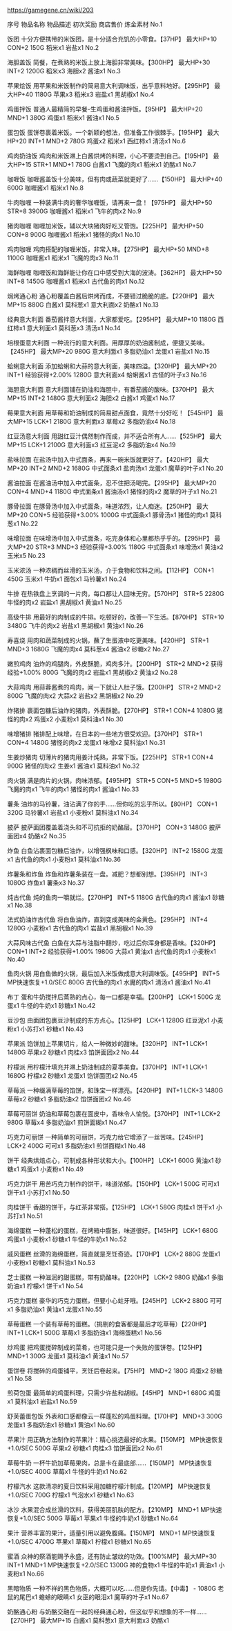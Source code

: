 
https://gamegene.cn/wiki/203

序号	物品名称	物品描述	初次奖励	商店售价	炼金素材
No.1	


饭团	十分方便携带的米饭团，是十分适合充饥的小零食。【37HP】	最大HP+10
CON+2	150G	稻米x1
岩盐x1
No.2	


海胆盖饭	简餐，在煮熟的米饭上放上海胆非常美味。【300HP】	最大HP+30
INT+2	1200G	稻米x3
海胆x2
酱油x1
No.3	


苹果烩饭	用苹果和米饭制作的简易意大利调味饭，出乎意料地好。【295HP】	最大HP+40	1180G	苹果x3
稻米x3
岩盐x1
黑胡椒x1
No.4	


鸡蛋拌饭	普通人最精简的早餐-生鸡蛋和酱油拌饭。【95HP】	最大HP+20
MND+1	380G	鸡蛋x1
稻米x1
酱油x1
No.5	


蛋包饭	蛋饼卷裹着米饭。一个新颖的想法，但准备工作很棘手。【195HP】	最大HP+20
INT+1
MND+2	780G	鸡蛋x2
稻米x1
西红柿x1
清汤x1
No.6	


鸡肉奶油饭	鸡肉和米饭淋上白酱烘烤的料理，小心不要烫到自己。【195HP】	最大HP+15
STR+1
MND+1	780G	白酱x1
飞魔的肉x1
稻米x1
奶酪x1
No.7	


咖喱饭	咖喱酱盖饭十分美味，但有肉或蔬菜就更好了……【150HP】	最大HP+40	600G	咖喱酱x1
稻米x1
No.8	


牛肉咖喱	一种装满牛肉的奢华咖喱饭，请再来一盘！【975HP】	最大HP+50
STR+8	3900G	咖喱酱x1
稻米x1
飞牛的肉x2
No.9	


猪肉咖喱	咖喱加米饭，辅以大块猪肉好吃又管饱。【225HP】	最大HP+50
CON+8	900G	咖喱酱x1
稻米x1
猪怪的肉x1
No.10	


鸡肉咖喱	鸡肉搭配的咖喱米饭，非常入味。【275HP】	最大HP+50
MND+8	1100G	咖喱酱x1
稻米x1
飞魔的肉x3
No.11	


海鲜咖喱	咖喱饭和海鲜能让你在口中感受到大海的波涛。【362HP】	最大HP+50
INT+8	1450G	咖喱酱x1
稻米x1
古代鱼的肉x1
No.12	


焗烤通心粉	通心粉覆盖白酱后烘烤而成，不要错过脆脆的底。【220HP】	最大MP+15	880G	白酱x1
莫科葱x1
意大利面x2
奶酪x1
No.13	


经典意大利面	番茄酱拌意大利面，大家都爱吃。【295HP】	最大MP+10	1180G	西红柿x1
意大利面x1
莫科葱x3
清汤x1
No.14	


培根蛋意大利面	一种流行的意大利面。用厚厚的奶油酱制成，便捷又美味。【245HP】	最大MP+20	980G	意大利面x1
多脂奶油x1
龙蛋x1
岩盐x1
No.15	


蛤蜊意大利面	添加蛤蜊和大蒜的意大利面，美味四溢。【320HP】	最大MP+20
INT+1
经验获得+2.00%	1280G	意大利面x4
蛤蜊酱x1
古怪的叶子x3
No.16	


海胆意大利面	意大利面铺在奶油和海胆中，有番茄酱的酸味。【370HP】	最大MP+15
INT+2	1480G	意大利面x2
海胆x2
白酱x1
鸡蛋x1
No.17	


莓果意大利面	用草莓和奶油制成的简易甜点面食，竟然十分好吃！【545HP】	最大MP+15
LCK+1	2180G	意大利面x3
草莓x2
多脂奶油x4
No.18	


红豆汤意大利面	用甜红豆汁偶然制作而成，并不适合所有人……【525HP】	最大MP+15
LCK+1	2100G	意大利面x3
红豆泥x2
多脂奶油x4
No.19	


盐味拉面	在盐汤中加入中式面条，再来一碗米饭就更好了。【420HP】	最大MP+20
INT+2
MND+2	1680G	中式面条x1
盐肉汤x1
龙蛋x1
魔草的叶子x1
No.20	


酱油拉面	在酱油汤中加入中式面条，忍不住把汤喝完。【295HP】	最大MP+20
CON+4
MND+4	1180G	中式面条x1
酱油汤x1
猪怪的肉x2
魔草的叶子x1
No.21	


豚骨拉面	在豚骨汤中加入中式面条，味道浓烈，让人痴迷。【250HP】	最大MP+20
CON+5
经验获得+3.00%	1000G	中式面条x1
豚骨汤x1
猪怪的肉x1
莫科葱x1
No.22	


味增拉面	在味增汤中加入中式面条，吃完身体和心里都热乎乎的。【295HP】	最大MP+20
STR+3
MND+3
经验获得+3.00%	1180G	中式面条x1
味增汤x1
黄油x2
玉米x5
No.23	


玉米浓汤	一种浓稠而丝滑的玉米汤，介于食物和饮料之间。【112HP】	CON+1	450G	玉米x1
牛奶x1
面包x1
马铃薯x1
No.24	


牛排	在热铁盘上烹调的一片肉，每口都让人回味无穷。【570HP】	STR+5	2280G	牛怪的肉x2
岩盐x1
黑胡椒x1
黄油x1
No.25	


高级牛排	用最好的肉制成的牛排。吃顿好的，改善一下生活。【870HP】	STR+10	3480G	飞牛的肉x2
岩盐x1
黑胡椒x1
黄油x1
No.26	


寿喜烧	用肉和蔬菜制成的火锅，蘸了生蛋液中吃更美味。【420HP】	STR+1
MND+3	1680G	飞魔的肉x4
莫科葱x4
酱油x2
砂糖x2
No.27	


嫩煎鸡肉	油炸的鸡腿肉，外皮酥脆，鸡肉多汁。【200HP】	STR+2
MND+2
获得经验+1.00%	800G	飞魔的肉x2
岩盐x1
黑胡椒x2
黄油x2
No.28	


大蒜鸡肉	用蒜蓉酱煮的鸡肉，闻一下就让人肚子饿。【200HP】	STR+2
MND+2	800G	飞魔的肉x2
大蒜x2
岩盐x2
黑胡椒x2
No.29	


炸猪排	裹面包糠后油炸的猪肉，外表酥脆。【270HP】	STR+1
CON+4	1080G	猪怪的肉x2
鸡蛋x2
小麦粉x1
莫科油x1
No.30	


味增猪排	猪排配上味增，在日本的一些地方很受欢迎。【370HP】	STR+1
CON+4	1480G	猪怪的肉x2
龙蛋x1
味增x2
莫科油x1
No.31	


生姜炒猪肉	切薄片的猪肉用姜汁炖熟，非常下饭。【225HP】	STR+1
CON+4	900G	猪怪的肉x2
生姜x1
酱油x1
莫科油x1
No.32	


肉火锅	满是肉片的火锅，肉味浓郁。【495HP】	STR+5
CON+5
MND+5	1980G	飞魔的肉x1
飞牛的肉x1
猪怪的肉x1
酱油x1
No.33	


薯条	油炸的马铃薯，油沾满了你的手……但你吃的忘乎所以。【80HP】	CON+1	320G	马铃薯x1
岩盐x1
小麦粉x1
莫科油x1
No.34	


披萨	披萨面团覆盖着浇头和不可抗拒的奶酪层。【370HP】	CON+3	1480G	披萨面团x4
奶酪x2
No.35	


炸鱼	白鱼沾裹面包糠后油炸，以增强枫味和口感。【320HP】	INT+2	1580G	龙蛋x1
古代鱼的肉x1
小麦粉x1
莫科油x1
No.36	


炸薯条和炸鱼	炸鱼和炸薯条装在一盘。减肥？想都别想。【395HP】	INT+3	1080G	炸鱼x1
薯条x3
No.37	


炖古代鱼	炖的鱼肉一嚼就烂。【270HP】	INT+5	1180G	古代鱼的肉x1
酱油x1
砂糖x1
No.38	


法式奶油炸古代鱼	将白鱼油炸，直到变成美味的金黄色。【295HP】	INT+4	1280G	小麦粉x1
古代鱼的肉x1
岩盐x1
黑胡椒x1
No.39	


大蒜风味古代鱼	白鱼在大蒜与油脂中翻炒，吃过后你浑身都是香味。【320HP】	CON+1
INT+2
经验获得+1.00%	1980G	大蒜x1
黄油x1
古代鱼的肉x1
小麦粉x1
No.40	


鱼肉火锅	用白鱼做的火锅，最后加入米饭做成意大利调味饭。【495HP】	INT+5
MP快速恢复+1.0/SEC	800G	古代鱼的肉x1
水魔的肉x1
清汤x1
酱油x1
No.41	


布丁	蛋和牛奶搅拌后蒸熟的点心，每一口都是幸福。【200HP】	LCK+1	500G	龙蛋x1
牛怪的牛奶x1
砂糖x1
No.42	


豆沙包	由面团包裹豆沙制成的东方点心。【125HP】	LCK+1	1280G	红豆泥x1
小麦粉x1
小苏打x1
砂糖x1
No.43	


苹果派	馅饼加上苹果切片，给人一种微妙的甜味。【320HP】	INT+1
LCK+1	1480G	苹果x2
砂糖x1
肉桂x3
馅饼面团x2
No.44	


柠檬派	用柠檬汁填充并淋上奶油制成的夏季美食。【370HP】	INT+1
LCK+1	1680G	柠檬x2
砂糖x1
龙蛋x1
馅饼面团x2
No.45	


草莓派	一种缀满草莓的馅饼，和珠宝一样漂亮。【420HP】	INT+1
LCK+3	1480G	草莓x2
砂糖x1
多脂奶油x2
馅饼面团x2
No.46	


草莓可丽饼	奶油和草莓包裹在面皮中，香味令人愉悦。【370HP】	INT+1
LCK+2	980G	草莓x4
多脂奶油x1
煎饼面糊x1
No.47	


巧克力可丽饼	一种简单的可丽饼，巧克力给它增添了一丝苦味。【245HP】	LCK+2	400G	可可x1
多脂奶油x1
煎饼面糊x1
No.48	


饼干	经典烘焙点心，可制成各种形状和大小。【100HP】	LCK+1	600G	黄油x1
砂糖x1
鸡蛋x1
小麦粉x1
No.49	


巧克力饼干	用苦巧克力制作的饼干，味道浓郁。【150HP】	LCK+1	500G	可可x1
饼干x1
小苏打x1
No.50	


肉桂饼干	香甜的饼干，与红茶非常搭。【125HP】	LCK+1	580G	肉桂x1
饼干x1
小苏打x1
No.51	


海绵蛋糕	一种蓬松的蛋糕，在烤箱中膨胀，味道很好。【145HP】	LCK+1	680G	鸡蛋x1
小麦粉x1
砂糖x1
牛怪的牛奶x1
No.52	


戚风蛋糕	丝滑的海绵蛋糕，简直就是烹饪奇迹。【170HP】	LCK+2	880G	龙蛋x1
小麦粉x1
砂糖x1
莫科油x1
No.53	


芝士蛋糕	一种滋润的甜蛋糕，带有奶酪味。【220HP】	LCK+2	980G	奶酪x1
多脂奶油x1
柠檬x1
饼干x1
No.54	


巧克力蛋糕	豪华的巧克力蛋糕，但要小心蛀牙哦。【245HP】	LCK+2	880G	可可x1
多脂奶油x1
黄油x1
龙蛋x1
No.55	


草莓蛋糕	一个装有草莓的蛋糕。（挑剔的食客都是最后才吃草莓）【220HP】	INT+1
LCK+1	500G	草莓x1
多脂奶油x1
海绵蛋糕x1
No.56	


炒鸡蛋	把鸡蛋搅碎制成的菜肴，也可能只是一个失败的蛋饼卷。【125HP】	MND+1	300G	龙蛋x1
莫科油x1
黄油x1
No.57	


蛋饼卷	将搅碎的鸡蛋铺平，烹饪后卷起来。【75HP】	MND+2	180G	鸡蛋x2
砂糖x1
No.58	


煎荷包蛋	最简单的鸡蛋料理，只需少许盐和胡椒。【45HP】	MND+1	680G	鸡蛋x1
莫科油x1
岩盐x1
No.59	


舒芙蕾蛋包饭	外表和口感都像云一样蓬松的鸡蛋料理。【170HP】	MND+3	300G	龙蛋x1
多脂奶油x1
砂糖x1
黄油x1
No.60	


苹果汁	用正确方法制作的苹果汁：精心挑选最好的水果。【150MP】	MP快速恢复+1.0/SEC	500G	苹果x2
砂糖x1
肉桂x3
馅饼面团x2
No.61	


草莓牛奶	一杯牛奶加草莓果肉，总是卡在最底部……【150MP】	MP快速恢复+1.0/SEC	400G	草莓x1
牛怪的牛奶x1
No.62	


柠檬汽水	这款清凉的夏日饮料采用加糖柠檬汁制成。【120MP】	MP快速恢复+1.0/SEC	700G	柠檬x1
气泡水x1
砂糖x1
No.63	


冰沙	水果混合成丝滑的饮料，获得美丽肌肤的配方。【210MP】	MND+1
MP快速恢复+1.0/SEC	500G	草莓x1
苹果x1
牛怪的牛奶x1
砂糖x1
No.64	


果汁	营养丰富的果汁，适量引用以避免腹痛。【150MP】	MND+1
MP快速恢复+1.0/SEC	4700G	苹果x1
草莓x1
柠檬x1
砂糖x1
No.65	


蜜酒	众神的祭酒能赐予永盛，还有防止皱纹的功效。【100%MP】	最大MP+30
INT+1
MND+1
MP快速恢复+2.0/SEC	1300G	神的食物x1
牛怪的牛奶x1
黄油x1
小麦粉x1
No.66	


黑暗物质	一种不祥的黑色物质，大概可以吃……但是你先请。【中毒】	-	1080G	老鼠的尾巴x1
蟾蜍的眼睛x1
女巫的眼泪x1
魔草的叶子x1
No.67	


奶酪通心粉	与奶酪交融在一起的经典通心粉，但这似乎和想象的不一样……【270HP】	最大MP+15		白酱x1
莫科葱x1
意大利面x3
奶酪x1